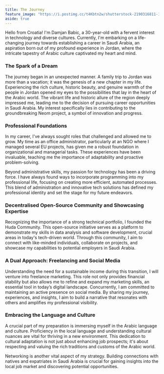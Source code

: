 ```yaml
---
title: The Journey
feature_image: "https://i.postimg.cc/t4Kbtn2w/shutterstock-2190316811-1170.webp"
aside: true
---
```


Hello from Croatia! I'm Damjan Babic, a 30-year-old with a fervent interest in technology and diverse cultures. Currently, I'm embarking on a life-changing journey towards establishing a career in Saudi Arabia, an aspiration born out of my profound experience in Jordan, where the intricate tapestry of Arabic culture captivated my heart and mind.

### The Spark of a Dream

The journey began in an unexpected manner. A family trip to Jordan was more than a vacation; it was the genesis of a new chapter in my life. Experiencing the rich culture, historic beauty, and genuine warmth of the people in Jordan opened my eyes to the possibilities that lay in the heart of the Arabic world. The vibrant life and historic allure of the region deeply impressed me, leading me to the decision of pursuing career opportunities in Saudi Arabia. My interest specifically lies in contributing to the groundbreaking Neom project, a symbol of innovation and progress.

### Professional Foundations

In my career, I've always sought roles that challenged and allowed me to grow. My time as an office administrator, particularly at an NGO where I managed several EU projects, has given me a robust foundation in organizational and managerial tasks. These experiences have been invaluable, teaching me the importance of adaptability and proactive problem-solving.

Beyond administrative skills, my passion for technology has been a driving force. I have always found ways to incorporate programming into my professional life, focusing on creating more efficient, automated processes. This blend of administration and innovative tech solutions has defined my professional identity and set the stage for my future endeavors.

### Decentralised Open-Source Community and Showcasing Expertise

Recognizing the importance of a strong technical portfolio, I founded the Huda Community. This open-source initiative serves as a platform to demonstrate my skills in data analysis and software development, crucial areas in today's tech-driven world. Through this community, I aim to connect with like-minded individuals, collaborate on projects, and showcase my capabilities to potential employers in Saudi Arabia.

### A Dual Approach: Freelancing and Social Media

Understanding the need for a sustainable income during this transition, I will venture into freelance marketing. This role not only provides financial stability but also allows me to refine and expand my marketing skills, an essential tool in today’s digital landscape. Concurrently, I am committed to maintaining an active presence on social media. By sharing my journey, experiences, and insights, I aim to build a narrative that resonates with others and amplifies my professional visibility.

### Embracing the Language and Culture

A crucial part of my preparation is immersing myself in the Arabic language and culture. Proficiency in the local language and understanding cultural nuances are vital for thriving in a new environment. This dedication to cultural adaptation is not just about enhancing job prospects; it's about respecting and valuing the rich traditions and customs of the Arabic world.

Networking is another vital aspect of my strategy. Building connections with natives and expatriates in Saudi Arabia is crucial for gaining insights into the local job market and discovering potential opportunities.

